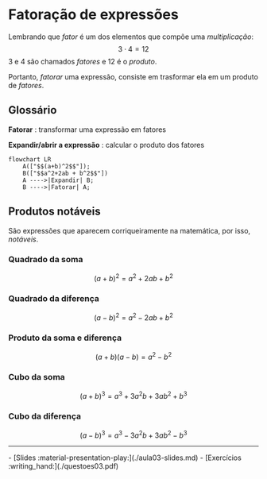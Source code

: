 # Fatoração de expressões

Lembrando que _fator_ é um dos elementos que compõe uma _multiplicação_:
$$ 3\cdot 4 = 12 $$
3 e 4 são chamados _fatores_ e 12 é o _produto_.

Portanto, _fatorar_ uma expressão, consiste em trasformar ela em um produto de _fatores_.

## Glossário

**Fatorar**
: transformar uma expressão em fatores

**Expandir/abrir a expressão**
: calcular o produto dos fatores

```mermaid
flowchart LR
    A(["$$(a+b)^2$$"]);
    B(["$$a^2+2ab + b^2$$"])
    A ---->|Expandir| B;
    B ---->|Fatorar| A;
```


## Produtos notáveis

São expressões que aparecem corriqueiramente na matemática, por isso, _notáveis_. 

### Quadrado da soma 

$$(a+b)^2 = a^2 + 2ab + b^2$$

### Quadrado da diferença

$$(a-b)^2 = a^2 - 2ab + b^2$$


### Produto da soma e diferença

$$(a+b)(a-b) = a^2 - b^2$$

### Cubo da soma

$$(a+b)^3 = a^3 + 3a^2b + 3ab^2 + b^3$$

### Cubo da diferença

$$(a-b)^3 = a^3 - 3a^2b + 3ab^2 - b^3$$

---

<div class="grid cards" markdown>
 - [Slides :material-presentation-play:](./aula03-slides.md)
 - [Exercícios :writing_hand:](./questoes03.pdf)
</div>
